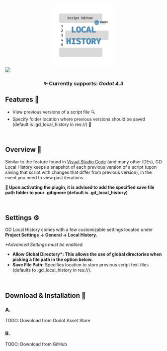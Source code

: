 <div align="center">
 <img height="200" src="icon.svg" width="200"/>
</div>
<img src="https://github.com/jaydensipe/GD-Local-History/assets/47132280/b65a93e1-3348-4672-870b-9032d932415e"/>
<br/>
<h3 align="center">✨ Currently supports: <b><i>Godot 4.3</i></b></h3>

<h2>Features 📃</h2>
<ul>
 <li>View previous versions of a script file 🔍</li>
 <li>Specify folder location where previous versions should be saved (default is .gd_local_history in res://) 📂</li>
</ul>

<br/>

<h2>Overview 📌</h2>
<p>Similar to the feature found in <a href="https://code.visualstudio.com/updates/v1_66#_local-history"> Visual Studio Code</a> (and many other IDEs), GD Local History keeps a snapshot of each previous version of a script (upon saving that script with changes that differ from previous version), in the event you need to view past iterations.</p>
<p><b>🎯 Upon activating the plugin, it is advised to add the specified save file path folder to your .gitignore (default is .gd_local_history)</b></p>

<br/>

<h2>Settings ⚙️</h2>
<p>GD Local History comes with a few customizable settings located under <b>Project Settings -> General -> Local History.</b></p>
<p><i>*Advanced Settings must be enabled.</i></p>
<ul>
 <li><b>Allow Global Directory*: This allows the use of global directories when picking a file path in the option below.</b></li>
 <li><b>Save File Path:</b> Specifies location to store previous script text files (defaults to .gd_local_history in res://).</li>
</ul>

<br/>

<h2>Download & Installation 🚀</h2>
<h3>A.</h3> TODO: Download from Godot Asset Store
<h3>B.</h3> TODO: Download from GitHub
